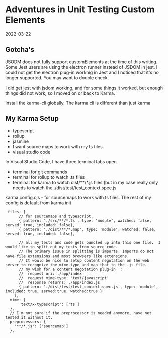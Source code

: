 # Adventures in Unit Testing Custom Elements
2022-03-22

## Gotcha's

JSODM does not fully support customElements at the time of this writing.  Some Jest users are using the electron runner instead of JSDOM in jest. 
I could not get the electron plug-in worknig in Jest and I noticed that it's no longer supported.  You may want to double check.

I did get jest with jsdom working, and for some things it worked, but enough things did not work, so I moved on or back to Karma.

Install the karma-cli globally.  The karma cli is different than just karma

## My Karma Setup

- typescript
- rollup
- jasmine
- I want source maps to work with my ts files.
- visual studio code

In Visual Studio Code, I have three terminal tabs open. 
- terminal for git commands
- terminal for rollup to watch .ts files
- terminal for karma to watch dist/**/*.js files (but in my case really only needs to watch the ./dist/test/test_context.spec.js


karma.config.cjs - for sourcemaps to work with ts files. The rest of my config is default from karma init

```
 files: [
      // for sourcemaps and typescript. 
      { pattern: './src/**/*.ts', type: 'module', watched: false, served: true, included: false},
      { pattern: './dist/**/*.map', type: 'module', watched: false, served: true, included: false},
      
      // all my tests and code gets bundled up into this one file.  I would like to split out my tests from source code.
      // The primary issue in splitting is imports. Imports do not have file extensions and most browsers like extensions.
      // It would be nice to setup content negotation on the web server to recognize the mime-type and map that to the .js file.
      // my wish for a content negotation plug-in  :
      //  request uri: ./app/index
      //  request mime-type: 'text/javascript'
      //  response returns: ./app/index.js
      { pattern: './dist/test/test_context.spec.js', type: 'module', included: true, served:true, watched:true }
    ],
  mime: {
      'text/x-typescript': ['ts']
  },
  // I'm not sure if the preprocessor is needed anymore, have net tested it without it.
  preprocessors: {
    '**/*.js': ['sourcemap']
  },
```


